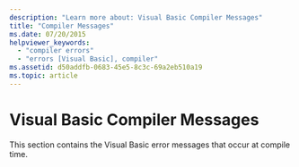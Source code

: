 ```yaml
---
description: "Learn more about: Visual Basic Compiler Messages"
title: "Compiler Messages"
ms.date: 07/20/2015
helpviewer_keywords: 
  - "compiler errors"
  - "errors [Visual Basic], compiler"
ms.assetid: d50addfb-0683-45e5-8c3c-69a2eb510a19
ms.topic: article
---
```

# Visual Basic Compiler Messages

This section contains the Visual Basic error messages that occur at compile time.
